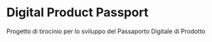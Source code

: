 # Digital Product Passport
Progetto di tirocinio per lo sviluppo del Passaporto Digitale di Prodotto
